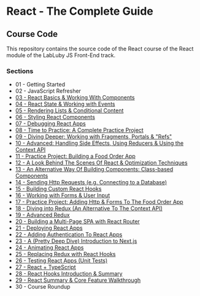 # React - The Complete Guide

## Course Code

This repository contains the source code of the React course of the React module of the LabLuby JS Front-End track.

### Sections

- 01 - Getting Started
- 02 - JavaScript Refresher
- [03 - React Basics & Working With Components](https://github.com/crislainesc/react-course/tree/03-react-basics-working-with-components)
- [04 - React State & Working with Events](https://github.com/crislainesc/react-course/tree/04-react-state-events)
- [05 - Rendering Lists & Conditional Content](https://github.com/crislainesc/react-course/tree/05-rendering-lists-conditional-content)
- [06 - Styling React Components](https://github.com/crislainesc/react-course/tree/06-styling-react-components)
- [07 - Debugging React Apps](https://github.com/crislainesc/react-course/tree/07-debugging-react-apps)
- [08 - Time to Practice: A Complete Practice Project](https://github.com/crislainesc/react-course/tree/08-practice-project)
- [09 - Diving Deeper: Working with Fragments, Portals & "Refs"](https://github.com/crislainesc/react-course/tree/09-fragments-portals-refs)
- [10 - Advanced: Handling Side Effects, Using Reducers & Using the Context API](https://github.com/crislainesc/react-course/tree/10-side-effects-reducers-context-api)
- [11 - Practice Project: Building a Food Order App](https://github.com/crislainesc/react-course/tree/11-practice-food-order-app)
- [12 - A Look Behind The Scenes Of React & Optimization Techniques](https://github.com/crislainesc/react-course/tree/12-a-look-behind-the-scenes)
- [13 - An Alternative Way Of Building Components: Class-based Components](https://github.com/crislainesc/react-course/tree/13-class-based-cmp)
- [14 - Sending Http Requests (e.g. Connecting to a Database)](https://github.com/crislainesc/react-course/tree/14-sending-http-requests)
- [15 - Building Custom React Hooks](https://github.com/crislainesc/react-course/tree/15-building-custom-react-hooks)
- [16 - Working with Forms & User Input](https://github.com/crislainesc/react-course/tree/16-working-with-forms)
- [17 - Practice Project: Adding Http & Forms To The Food Order App](https://github.com/crislainesc/react-course/tree/17-practice-food-order-http-forms)
- [18 - Diving into Redux (An Alternative To The Context API)](https://github.com/crislainesc/react-course/tree/18-diving-into-redux)
- [19 - Advanced Redux](https://github.com/crislainesc/react-course/tree/19-advanced-redux)
- [20 - Building a Multi-Page SPA with React Router](https://github.com/crislainesc/react-course/tree/20-building-mpas-with-react-router)
- [21 - Deploying React Apps](https://github.com/crislainesc/react-course/tree/21-deploying-react-apps)
- [22 - Adding Authentication To React Apps](https://github.com/crislainesc/react-course/tree/22-authentication)
- [23 - A (Pretty Deep Dive) Introduction to Next.js](https://github.com/crislainesc/react-course/tree/23-nextjs-introduction)
- [24 - Animating React Apps](https://github.com/crislainesc/react-course/tree/24-animations)
- [25 - Replacing Redux with React Hooks](https://github.com/crislainesc/react-course/tree/25-replacing-redux)
- [26 - Testing React Apps (Unit Tests)](https://github.com/crislainesc/react-course/tree/26-testing)
- [27 - React + TypeScript](https://github.com/crislainesc/react-course/tree/27-react-typescript)
- [28 - React Hooks Introduction & Summary](https://github.com/crislainesc/react-course/tree/28-react-hooks-intro-and-summary)
- [29 - React Summary & Core Feature Walkthrough](https://github.com/crislainesc/react-course/tree/29-reactjs-summary)
- 30 - Course Roundup
